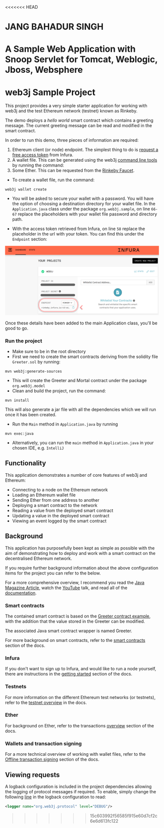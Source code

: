 <<<<<<< HEAD
# JANG BAHADUR SINGH
A Sample Web Application with Snoop Servlet for Tomcat, Weblogic, Jboss, Websphere
=======
# web3j Sample Project

This project provides a very simple starter application for working with web3j and the test 
Ethereum network (testnet) known as Rinkeby.

The demo deploys a *hello world* smart contract which contains a greeting message. The current 
greeting message can be read and modified in the smart contract.  

In order to run this demo, three pieces of information are required:

1. Ethereum client (or node) endpoint. The simplest thing to do is 
[request a free access token](https://infura.io/register.html) from Infura.
2. A wallet file. This can be generated using the web3j 
[command line tools](https://docs.web3j.io/command_line.html) by running the command:
3.  Some Ether. This can be requested from the [Rinkeby Faucet](https://www.rinkeby.io/#faucet).

- To create a wallet file, run the command:
```aidl
web3j wallet create
```

- You will be asked to secure your wallet with a password. You will have the option
of choosing a destination directory for your wallet file.
In the `Application.java` class under the package `org.web3j.sample`,
on line `66-67` replace the placeholders with your wallet file password and directory path.

- With the access token retrieved from Infura, on line `58` replace the placeholder 
in the url with your token. You can find this under the `Endpoint` section:

![Alt text](Artboard.png)

Once these details have been added to the main Application class, you'll be good to go.

### Run the project
- Make sure to be in the root directory
- First we need to create the smart contracts deriving from the solidity file `Greeter.sol` by running:
```aidl
mvn web3j:generate-sources
```
- This will create the Greeter and Mortal contract under the package `org.web3j.model`
- Clean and build the project, run the command:
```aidl
mvn install
```
This will also generate a jar file with all the dependencies which we will run once
it has been created.
- Run the `Main` method in `Application.java` by running 
```
mvn exec:java
```
- Alternatively, you can run the `main` method in `Application.java` in your chosen IDE, e.g. `IntelliJ`

## Functionality

This application demonstrates a number of core features of web3j and Ethereum:

- Connecting to a node on the Ethereum network
- Loading an Ethereum wallet file
- Sending Ether from one address to another
- Deploying a smart contract to the network
- Reading a value from the deployed smart contract
- Updating a value in the deployed smart contract
- Viewing an event logged by the smart contract


## Background

This application has purposefully been kept as simple as possible with the aim of demonstrating 
how to deploy and work with a smart contract on the decentralised Ethereum network.

If you require further background information about the above configuration items for the project
you can refer to the below.

For a more comprehensive overview, I recommend you read the 
[Java Magazine Article](https://web3j.io/articles/web3j%20article%20-%20Java%20Magazine%20JanuaryFebruary%202017.pdf), watch 
the 
[YouTube](https://youtube.com/watch?v=ea3miXs_P6Y) talk, and read all of the 
[documentation](https://docs.web3j.io).

### Smart contracts

The contained smart contract is based on the 
[Greeter contract example](https://www.ethereum.org/greeter), with the addition that the value 
stored in the Greeter can be modified.

The associated Java smart contract wrapper is named Greeter.

For more background on smart contracts, refer to the 
[smart contracts](https://docs.web3j.io/smart_contracts.html) section of the docs.


### Infura

If you don't want to sign up to Infura, and would like to run a node yourself, there are 
instructions in the [getting started](https://docs.web3j.io/getting_started.html#start-a-client) 
section of the docs.

### Testnets

For more information on the different Ethereum test networks (or testnets), refer 
to the 
[testnet overview](https://docs.web3j.io/transactions.html#ethereum-testnets) in the docs.

### Ether

For background on Ether, refer to the transactions 
[overview](https://docs.web3j.io/transactions.html#transactions) section of the docs.

### Wallets and transaction signing

For a more technical overview of working with wallet files, refer to the 
[Offline transaction signing](https://docs.web3j.io/transactions.html#offline-transaction-signing)
section of the docs.
 

## Viewing requests

A logback configuration is included in the project dependencies allowing the logging of protocol 
messages if required. To enable, simply change the following [line]() in the logback configuration
to read:

```xml
<logger name="org.web3j.protocol" level="DEBUG"/>
```
>>>>>>> 15c603992f56585f915e60d7cf2c6e6d613fc122
